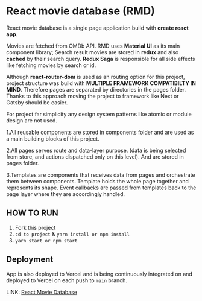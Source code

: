 # React movie database (RMD)

React movie database is a single page application build with **create react app**.

Movies are fetched from OMDb API.
RMD uses **Material UI** as its main component library;
Search result movies are stored in **redux** and also **cached** by their search query.
**Redux Saga** is responsible for all side effects like fetching movies by search or id.

Although **react-router-dom** is used as an routing option for this project, project structure was build with **MULTIPLE FRAMEWORK COMPATIBILTY IN MIND**. Therefore pages are separated by directories in the pages folder. Thanks to this approach moving the project to framework like Next or Gatsby should be easier.

For project far simplicity any design system patterns like atomic or module design are not used.

1.All reusable components are stored in components folder and are used as a main building blocks of this project.

2.All pages serves route and data-layer purpose. (data is being selected from store, and actions dispatched only on this level). And are stored in pages folder.

3.Templates are components that receives data from pages and orchestrate them between components. Template holds the whole page together and represents its shape. Event callbacks are passed from templates back to the page layer where they are accordingly handled.

## HOW TO RUN
1. Fork this project
2. ```cd to project``` & ```yarn install or npm install```
3. ```yarn start or npm start```
   

## Deployment
App is also deployed to Vercel and is being continuously integrated on and deployed to Vercel on each push to ```main``` branch.

LINK: [React Movie Database](https://react-movie-database.vercel.app/)




